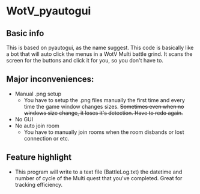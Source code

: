 # WotV_pyautogui
## Basic info
This is based on pyautogui, as the name suggest. This code is basically like a bot that will auto click the menus in a WotV Multi battle grind. It scans the screen for the buttons and click it for you, so you don't have to.


## Major inconveniences:
- Manual .png setup
  - You have to setup the .png files manually the first time and every time the game window changes sizes. ~~Sometimes even when no windows size change, it loses it's detection. Have to redo again.~~
- No GUI
- No auto join room
  - You have to manually join rooms when the room disbands or lost connection or etc.

## Feature highlight
- This program will write to a text file (BattleLog.txt) the datetime and number of cycle of the Multi quest that you've completed. Great for tracking efficiency.
